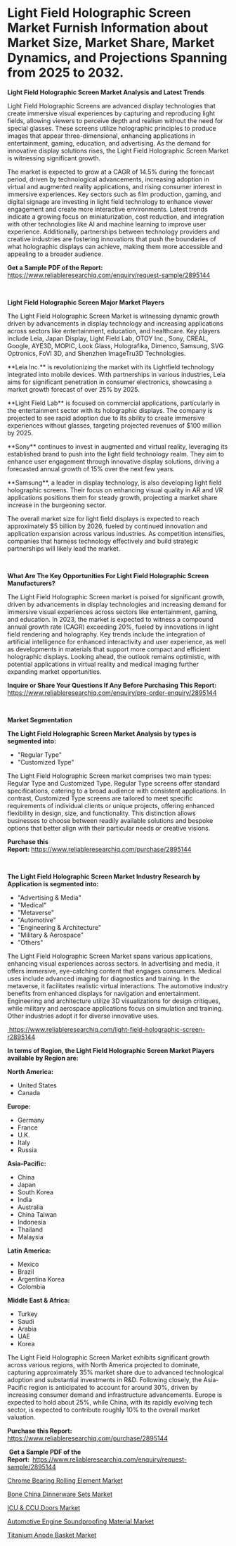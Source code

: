 <p><h1>Light Field Holographic Screen Market Furnish Information about Market Size, Market Share, Market Dynamics, and Projections Spanning from 2025 to 2032.</h1></p><p><strong>Light Field Holographic Screen Market Analysis and Latest Trends</strong></p>
<p><p>Light Field Holographic Screens are advanced display technologies that create immersive visual experiences by capturing and reproducing light fields, allowing viewers to perceive depth and realism without the need for special glasses. These screens utilize holographic principles to produce images that appear three-dimensional, enhancing applications in entertainment, gaming, education, and advertising. As the demand for innovative display solutions rises, the Light Field Holographic Screen Market is witnessing significant growth.</p><p>The market is expected to grow at a CAGR of 14.5% during the forecast period, driven by technological advancements, increasing adoption in virtual and augmented reality applications, and rising consumer interest in immersive experiences. Key sectors such as film production, gaming, and digital signage are investing in light field technology to enhance viewer engagement and create more interactive environments. Latest trends indicate a growing focus on miniaturization, cost reduction, and integration with other technologies like AI and machine learning to improve user experience. Additionally, partnerships between technology providers and creative industries are fostering innovations that push the boundaries of what holographic displays can achieve, making them more accessible and appealing to a broader audience.</p></p>
<p><strong>Get a Sample PDF of the Report:&nbsp;</strong> <a href="https://www.reliableresearchiq.com/enquiry/request-sample/2895144?utm_campaign=1159&utm_medium=2&utm_source=Github&utm_content=ia&utm_term=15032025&utm_id=light-field-holographic-screen">https://www.reliableresearchiq.com/enquiry/request-sample/2895144</a></p>
<p>&nbsp;</p>
<p><strong>Light Field Holographic Screen Major Market Players</strong></p>
<p><p>The Light Field Holographic Screen Market is witnessing dynamic growth driven by advancements in display technology and increasing applications across sectors like entertainment, education, and healthcare. Key players include Leia, Japan Display, Light Field Lab, OTOY Inc., Sony, CREAL, Google, AYE3D, MOPIC, Look Glass, Holografika, Dimenco, Samsung, SVG Optronics, FoVI 3D, and Shenzhen ImageTru3D Technologies.</p><p>**Leia Inc.** is revolutionizing the market with its Lightfield technology integrated into mobile devices. With partnerships in various industries, Leia aims for significant penetration in consumer electronics, showcasing a market growth forecast of over 25% by 2025.</p><p>**Light Field Lab** is focused on commercial applications, particularly in the entertainment sector with its holographic displays. The company is projected to see rapid adoption due to its ability to create immersive experiences without glasses, targeting projected revenues of $100 million by 2025.</p><p>**Sony** continues to invest in augmented and virtual reality, leveraging its established brand to push into the light field technology realm. They aim to enhance user engagement through innovative display solutions, driving a forecasted annual growth of 15% over the next few years.</p><p>**Samsung**, a leader in display technology, is also developing light field holographic screens. Their focus on enhancing visual quality in AR and VR applications positions them for steady growth, projecting a market share increase in the burgeoning sector.</p><p>The overall market size for light field displays is expected to reach approximately $5 billion by 2026, fueled by continued innovation and application expansion across various industries. As competition intensifies, companies that harness technology effectively and build strategic partnerships will likely lead the market.</p></p>
<p>&nbsp;</p>
<p><strong>What Are The Key Opportunities For Light Field Holographic Screen Manufacturers?</strong></p>
<p><p>The Light Field Holographic Screen market is poised for significant growth, driven by advancements in display technologies and increasing demand for immersive visual experiences across sectors like entertainment, gaming, and education. In 2023, the market is expected to witness a compound annual growth rate (CAGR) exceeding 20%, fueled by innovations in light field rendering and holography. Key trends include the integration of artificial intelligence for enhanced interactivity and user experience, as well as developments in materials that support more compact and efficient holographic displays. Looking ahead, the outlook remains optimistic, with potential applications in virtual reality and medical imaging further expanding market opportunities.</p></p>
<p><strong>Inquire or Share Your Questions If Any Before Purchasing This Report:</strong> <a href="https://www.reliableresearchiq.com/enquiry/pre-order-enquiry/2895144?utm_campaign=1159&utm_medium=2&utm_source=Github&utm_content=ia&utm_term=15032025&utm_id=light-field-holographic-screen">https://www.reliableresearchiq.com/enquiry/pre-order-enquiry/2895144</a></p>
<p>&nbsp;</p>
<p><strong>Market Segmentation</strong></p>
<p><strong>The Light Field Holographic Screen Market Analysis by types is segmented into:</strong></p>
<p><ul><li>"Regular Type"</li><li>"Customized Type"</li></ul></p>
<p><p>The Light Field Holographic Screen market comprises two main types: Regular Type and Customized Type. Regular Type screens offer standard specifications, catering to a broad audience with consistent applications. In contrast, Customized Type screens are tailored to meet specific requirements of individual clients or unique projects, offering enhanced flexibility in design, size, and functionality. This distinction allows businesses to choose between readily available solutions and bespoke options that better align with their particular needs or creative visions.</p></p>
<p><strong>Purchase this Report:&nbsp;</strong><a href="https://www.reliableresearchiq.com/purchase/2895144?utm_campaign=1159&utm_medium=2&utm_source=Github&utm_content=ia&utm_term=15032025&utm_id=light-field-holographic-screen">https://www.reliableresearchiq.com/purchase/2895144</a></p>
<p>&nbsp;</p>
<p><strong>The Light Field Holographic Screen Market Industry Research by Application is segmented into:</strong></p>
<p><ul><li>"Advertising & Media"</li><li>"Medical"</li><li>"Metaverse"</li><li>"Automotive"</li><li>"Engineering & Architecture"</li><li>"Military & Aerospace"</li><li>"Others"</li></ul></p>
<p><p>The Light Field Holographic Screen Market spans various applications, enhancing visual experiences across sectors. In advertising and media, it offers immersive, eye-catching content that engages consumers. Medical uses include advanced imaging for diagnostics and training. In the metaverse, it facilitates realistic virtual interactions. The automotive industry benefits from enhanced displays for navigation and entertainment. Engineering and architecture utilize 3D visualizations for design critiques, while military and aerospace applications focus on simulation and training. Other industries adopt it for diverse innovative uses.</p></p>
<p><a href="https://www.reliableresearchiq.com/light-field-holographic-screen-r2895144?utm_campaign=1159&utm_medium=2&utm_source=Github&utm_content=ia&utm_term=15032025&utm_id=light-field-holographic-screen">&nbsp;https://www.reliableresearchiq.com/light-field-holographic-screen-r2895144</a></p>
<p><strong>In terms of Region, the Light Field Holographic Screen Market Players available by Region are:</strong></p>
<p>
    <p> <strong> North America: </strong>
        <ul>
            <li>United States</li>
            <li>Canada</li>
        </ul>
        </p> 
    <p> <strong> Europe: </strong>
        <ul>
            <li>Germany</li>
            <li>France</li>
            <li>U.K.</li>
            <li>Italy</li>
            <li>Russia</li>
        </ul>
        </p> 
    <p> <strong> Asia-Pacific: </strong>
        <ul>
            <li>China</li>
            <li>Japan</li>
            <li>South Korea</li>
            <li>India</li>
            <li>Australia</li>
            <li>China Taiwan</li>
            <li>Indonesia</li>
            <li>Thailand</li>
            <li>Malaysia</li>
        </ul>
        </p> 
    <p> <strong> Latin America: </strong>
        <ul>
            <li>Mexico</li>
            <li>Brazil</li>
            <li>Argentina Korea</li>
            <li>Colombia</li>
        </ul>
        </p> 
    <p> <strong> Middle East & Africa: </strong>
        <ul>
            <li>Turkey</li>
            <li>Saudi</li>
            <li>Arabia</li>
            <li>UAE</li>
            <li>Korea</li>
        </ul>
    </p>
    </p>
<p><p>The Light Field Holographic Screen Market exhibits significant growth across various regions, with North America projected to dominate, capturing approximately 35% market share due to advanced technological adoption and substantial investments in R&D. Following closely, the Asia-Pacific region is anticipated to account for around 30%, driven by increasing consumer demand and infrastructure advancements. Europe is expected to hold about 25%, while China, with its rapidly evolving tech sector, is expected to contribute roughly 10% to the overall market valuation.</p></p>
<p><strong>Purchase this Report: </strong><a href="https://www.reliableresearchiq.com/purchase/2895144?utm_campaign=1159&utm_medium=2&utm_source=Github&utm_content=ia&utm_term=15032025&utm_id=light-field-holographic-screen">https://www.reliableresearchiq.com/purchase/2895144</a></p>
<p>&nbsp;<strong>Get a Sample PDF of the Report:&nbsp;&nbsp;</strong><a href="https://www.reliableresearchiq.com/enquiry/request-sample/2895144?utm_campaign=1159&utm_medium=2&utm_source=Github&utm_content=ia&utm_term=15032025&utm_id=light-field-holographic-screen">https://www.reliableresearchiq.com/enquiry/request-sample/2895144</a></p>
<p><strong></strong></p>
<p><p><a href="https://github.com/kaganalcinwv/Market-Research-Report-List-1/blob/main/chrome-bearing-rolling-element-market.md?utm_campaign=1159&utm_medium=2&utm_source=Github&utm_content=ia&utm_term=15032025&utm_id=light-field-holographic-screen">Chrome Bearing Rolling Element Market</a></p><p><a href="https://github.com/moroesarta/Market-Research-Report-List-1/blob/main/bone-china-dinnerware-sets-market.md?utm_campaign=1159&utm_medium=2&utm_source=Github&utm_content=ia&utm_term=15032025&utm_id=light-field-holographic-screen">Bone China Dinnerware Sets Market</a></p><p><a href="https://github.com/laconiioba3/Market-Research-Report-List-1/blob/main/icu-ccu-doors-market.md?utm_campaign=1159&utm_medium=2&utm_source=Github&utm_content=ia&utm_term=15032025&utm_id=light-field-holographic-screen">ICU & CCU Doors Market</a></p><p><a href="https://github.com/janustabarf2/Market-Research-Report-List-1/blob/main/automotive-engine-soundproofing-material-market.md?utm_campaign=1159&utm_medium=2&utm_source=Github&utm_content=ia&utm_term=15032025&utm_id=light-field-holographic-screen">Automotive Engine Soundproofing Material Market</a></p><p><a href="https://github.com/szaszgrychkq/Market-Research-Report-List-1/blob/main/titanium-anode-basket-market.md?utm_campaign=1159&utm_medium=2&utm_source=Github&utm_content=ia&utm_term=15032025&utm_id=light-field-holographic-screen">Titanium Anode Basket Market</a></p></p>